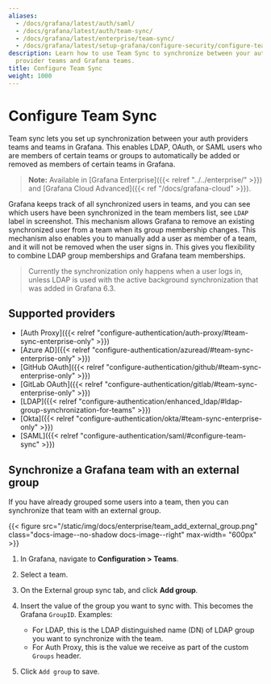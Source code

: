 ```yaml
---
aliases:
  - /docs/grafana/latest/auth/saml/
  - /docs/grafana/latest/auth/team-sync/
  - /docs/grafana/latest/enterprise/team-sync/
  - /docs/grafana/latest/setup-grafana/configure-security/configure-team-sync/
description: Learn how to use Team Sync to synchronize between your authentication
  provider teams and Grafana teams.
title: Configure Team Sync
weight: 1000
---
```


# Configure Team Sync

Team sync lets you set up synchronization between your auth providers teams and teams in Grafana. This enables LDAP, OAuth, or SAML users who are members of certain teams or groups to automatically be added or removed as members of certain teams in Grafana.

> **Note:** Available in [Grafana Enterprise]({{< relref "../../enterprise/" >}}) and [Grafana Cloud Advanced]({{< ref "/docs/grafana-cloud" >}}).

Grafana keeps track of all synchronized users in teams, and you can see which users have been synchronized in the team members list, see `LDAP` label in screenshot.
This mechanism allows Grafana to remove an existing synchronized user from a team when its group membership changes. This mechanism also enables you to manually add a user as member of a team, and it will not be removed when the user signs in. This gives you flexibility to combine LDAP group memberships and Grafana team memberships.

> Currently the synchronization only happens when a user logs in, unless LDAP is used with the active background synchronization that was added in Grafana 6.3.

<div class="clearfix"></div>

## Supported providers

- [Auth Proxy]({{< relref "configure-authentication/auth-proxy/#team-sync-enterprise-only" >}})
- [Azure AD]({{< relref "configure-authentication/azuread/#team-sync-enterprise-only" >}})
- [GitHub OAuth]({{< relref "configure-authentication/github/#team-sync-enterprise-only" >}})
- [GitLab OAuth]({{< relref "configure-authentication/gitlab/#team-sync-enterprise-only" >}})
- [LDAP]({{< relref "configure-authentication/enhanced_ldap/#ldap-group-synchronization-for-teams" >}})
- [Okta]({{< relref "configure-authentication/okta/#team-sync-enterprise-only" >}})
- [SAML]({{< relref "configure-authentication/saml/#configure-team-sync" >}})

## Synchronize a Grafana team with an external group

If you have already grouped some users into a team, then you can synchronize that team with an external group.

{{< figure src="/static/img/docs/enterprise/team_add_external_group.png" class="docs-image--no-shadow docs-image--right" max-width= "600px" >}}

1. In Grafana, navigate to **Configuration > Teams**.
1. Select a team.
1. On the External group sync tab, and click **Add group**.
1. Insert the value of the group you want to sync with. This becomes the Grafana `GroupID`.
   Examples:

   - For LDAP, this is the LDAP distinguished name (DN) of LDAP group you want to synchronize with the team.
   - For Auth Proxy, this is the value we receive as part of the custom `Groups` header.

1. Click `Add group` to save.
